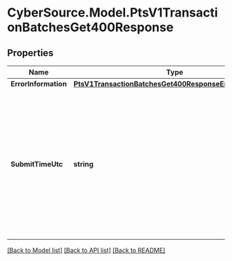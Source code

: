 # CyberSource.Model.PtsV1TransactionBatchesGet400Response
## Properties

Name | Type | Description | Notes
------------ | ------------- | ------------- | -------------
**ErrorInformation** | [**PtsV1TransactionBatchesGet400ResponseErrorInformation**](PtsV1TransactionBatchesGet400ResponseErrorInformation.md) |  | [optional] 
**SubmitTimeUtc** | **string** | Time of request in UTC. &#x60;Format: YYYY-MM-DDThh:mm:ssZ&#x60;  Example 2016-08-11T22:47:57Z equals August 11, 2016, at 22:47:57 (10:47:57 p.m.). The T separates the date and the time. The Z indicates UTC.  | [optional] 

[[Back to Model list]](../README.md#documentation-for-models) [[Back to API list]](../README.md#documentation-for-api-endpoints) [[Back to README]](../README.md)

